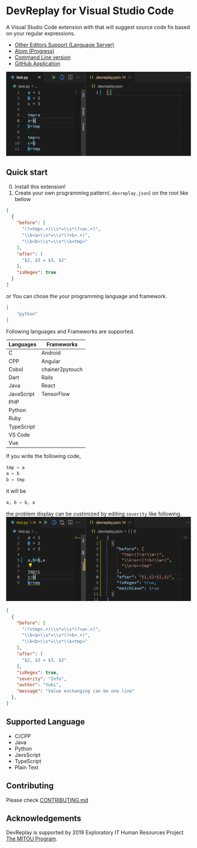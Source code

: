 # DevReplay for Visual Studio Code

A Visual Studio Code extension with that will suggest source code fix based on your regular expressions.

* [Other Editors Support (Language Server)](https://www.npmjs.com/package/devreplay-server)
* [Atom (Progress)](https://atom.io/packages/atom-devreplay)
* [Command Line version](https://www.npmjs.com/package/devreplay)
* [GitHub Application](https://github.com/marketplace/dev-replay)

![howtouse](img/rulemake.gif)

## Quick start

0. Install this extension!
1. Create your own programming pattern(`.devreplay.json`) on the root like bellow

```json
[
  {
    "before": [
      "(?<tmp>.+)\\s*=\\s*(?<a>.+)",
      "\\k<a>\\s*=\\s*(?<b>.+)",
      "\\k<b>\\s*=\\s*\\k<tmp>"
    ],
    "after": [
      "$2, $3 = $3, $2"
    ],
    "isRegex": true
  }
]
```

or You can chose the your programming language and framework.

```json
[
    "python"
]
```

Following languages and Frameworks are supported.

| Languages  | Frameworks      |
|------------|-----------------|
| C          | Android         |
| CPP        | Angular         |
| Cobol      | chainer2pytouch |
| Dart       | Rails           |
| Java       | React           |
| JavaScript | TensorFlow      |
| PHP        |                 |
| Python     |                 |
| Ruby       |                 |
| TypeScript |                 |
| VS Code    |                 |
| Vue        |                 |

If you write the following code,

```python
tmp = a
a = b
b = tmp
```

it will be

```python
a, b = b, a
```

the problem display can be custimized by editing `severity` like following.
![howtouse](img/severity.gif)

```json
[
  {
    "before": [
      "(?<tmp>.+)\\s*=\\s*(?<a>.+)",
      "\\k<a>\\s*=\\s*(?<b>.+)",
      "\\k<b>\\s*=\\s*\\k<tmp>"
    ],
    "after": [
      "$2, $3 = $3, $2"
    ],
    "isRegex": true,
    "severity": "Info",
    "author": "Yuki",
    "message": "Value exchanging can be one line"
  },
]
```

## Supported Language

* C/CPP
* Java
* Python
* JavsScript
* TypeScript
* Plain Text

## Contributing

Please check [CONTRIBUTING.md](https://github.com/devreplay/vscode-devreplay/blob/master/CONTRIBUTING.md)

## Acknowledgements

DevReplay is supported by 2019 Exploratory IT Human Resources Project [The MITOU Program](https://www.ipa.go.jp/jinzai/mitou/portal_index.html).
